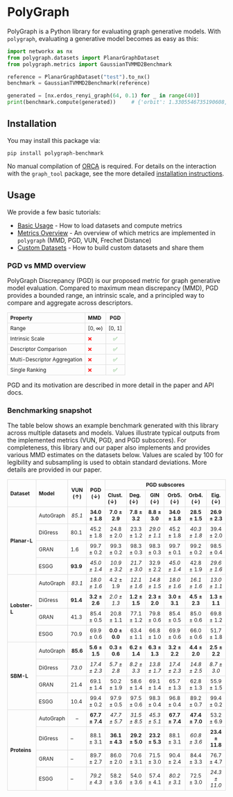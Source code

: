 # PolyGraph

PolyGraph is a Python library for evaluating graph generative
models.
With `polygraph`, evaluating a generative model becomes as easy as this:

```python
import networkx as nx
from polygraph.datasets import PlanarGraphDataset
from polygraph.metrics import GaussianTVMMD2Benchmark

reference = PlanarGraphDataset("test").to_nx()
benchmark = GaussianTVMMD2Benchmark(reference)

generated = [nx.erdos_renyi_graph(64, 0.1) for _ in range(40)]
print(benchmark.compute(generated))     # {'orbit': 1.3305546735190608, 'clustering': 0.2799915534527712, 'degree': 0.07563928348299709, 'spectral': 0.07841922146118052}
```

## Installation

You may install this package via:
```
pip install polygraph-benchmark
```
No manual compilation of [ORCA](https://github.com/thocevar/orca) is required.
For details on the interaction with the `graph_tool` package, see the more detailed [installation instructions](installation.md).

## Usage

We provide a few basic tutorials:

- [Basic Usage](tutorials/basic_usage.md) - How to load datasets and compute metrics
- [Metrics Overview](tutorials/metrics_overview.md) - An overview of which metrics are implemented in `polygraph` (MMD, PGD, VUN, Frechet Distance)
- [Custom Datasets](tutorials/custom_datasets.md) - How to build custom datasets and share them

### PGD vs MMD overview

PolyGraph Discrepancy (PGD) is our proposed metric for graph generative model evaluation. Compared to maximum mean discrepancy (MMD), PGD provides a bounded range, an intrinsic scale, and a principled way to compare and aggregate across descriptors.

<style>
table {
  font-size: 90%;
  margin: 0 auto;
}
th, td {
  text-align: center;
  padding: 4px 8px;
}
th:first-child, td:first-child {
  text-align: left;
}
</style>

<table>
<thead>
<tr>
  <th>Property</th>
  <th>MMD</th>
  <th>PGD</th>
  </tr>
</thead>
<tbody>
<tr>
  <td>Range</td>
  <td>[0, ∞)</td>
  <td>[0, 1]</td>
  </tr>
<tr>
  <td>Intrinsic Scale</td>
  <td style="color:red;">❌</td>
  <td style="color:green;">✅</td>
  </tr>
<tr>
  <td>Descriptor Comparison</td>
  <td style="color:red;">❌</td>
  <td style="color:green;">✅</td>
  </tr>
<tr>
  <td>Multi-Descriptor Aggregation</td>
  <td style="color:red;">❌</td>
  <td style="color:green;">✅</td>
  </tr>
<tr>
  <td>Single Ranking</td>
  <td style="color:red;">❌</td>
  <td style="color:green;">✅</td>
  </tr>
</tbody>
</table>

PGD and its motivation are described in more detail in the paper and API docs.

### Benchmarking snapshot

The table below shows an example benchmark generated with this library across multiple datasets and models. Values illustrate typical outputs from the implemented metrics (VUN, PGD, and PGD subscores). For completeness, this library and our paper also implements and provides various MMD estimates on the datasets below. Values are scaled by 100 for legibility and subsampling is used to obtain standard deviations. More details are provided in our paper.

<style>
table {
  font-size: 85%;
  border-collapse: collapse;
}
th, td {
  text-align: center;
  padding: 4px 6px;
  border: 1px solid #ddd;
}
th:first-child, td:first-child {
  text-align: left;
}
th:nth-child(2), td:nth-child(2) {
  text-align: left;
}
</style>

<table>
<thead>
<tr>
  <th rowspan="2">Dataset</th>
  <th rowspan="2">Model</th>
  <th rowspan="2">VUN (↑)</th>
  <th rowspan="2">PGD (↓)</th>
  <th colspan="6">PGD subscores</th>
  </tr>
<tr>
  <th>Clust. (↓)</th>
  <th>Deg. (↓)</th>
  <th>GIN (↓)</th>
  <th>Orb5. (↓)</th>
  <th>Orb4. (↓)</th>
  <th>Eig. (↓)</th>
  </tr>
</thead>
<tbody>

<!-- Planar-L -->
<tr><td rowspan="4"><b>Planar-L</b></td>
  <td>AutoGraph</td>
  <td><i>85.1</i></td>
  <td><b>34.0 ± 1.8</b></td>
  <td><b>7.0 ± 2.9</b></td>
  <td><b>7.8 ± 3.2</b></td>
  <td><b>8.8 ± 3.0</b></td>
  <td><b>34.0 ± 1.8</b></td>
  <td><b>28.5 ± 1.5</b></td>
  <td><b>26.9 ± 2.3</b></td></tr>
<tr><td>DiGress</td>
  <td>80.1</td>
  <td>45.2 ± 1.8</td>
  <td>24.8 ± 2.0</td>
  <td>23.3 ± 1.2</td>
  <td><i>29.0 ± 1.1</i></td>
  <td>45.2 ± 1.8</td>
  <td><i>40.3 ± 1.8</i></td>
  <td>39.4 ± 2.0</td></tr>
<tr><td>GRAN</td>
  <td>1.6</td>
  <td>99.7 ± 0.2</td>
  <td>99.3 ± 0.2</td>
  <td>98.3 ± 0.3</td>
  <td>98.3 ± 0.3</td>
  <td>99.7 ± 0.1</td>
  <td>99.2 ± 0.2</td>
  <td>98.5 ± 0.4</td></tr>
<tr><td>ESGG</td>
  <td><b>93.9</b></td>
  <td><i>45.0 ± 1.4</i></td>
  <td><i>10.9 ± 3.2</i></td>
  <td><i>21.7 ± 3.0</i></td>
  <td>32.9 ± 2.2</td>
  <td><i>45.0 ± 1.4</i></td>
  <td>42.8 ± 1.9</td>
  <td><i>29.6 ± 1.6</i></td></tr>

<!-- Lobster-L -->
<tr><td rowspan="4"><b>Lobster-L</b></td>
  <td>AutoGraph</td>
  <td><i>83.1</i></td>
  <td><i>18.0 ± 1.6</i></td>
  <td>4.2 ± 1.9</td>
  <td><i>12.1 ± 1.6</i></td>
  <td><i>14.8 ± 1.5</td>
  <td><i>18.0 ± 1.6</i></td>
  <td><i>16.1 ± 1.6</i></td>
  <td><i>13.0 ± 1.1</i></td></tr>
<tr><td>DiGress</td>
  <td><b>91.4</b></td>
  <td><b>3.2 ± 2.6</b></td>
  <td><i>2.0 ± 1.3</i></td>
  <td><b>1.2 ± 1.5</b></td>
  <td><b>2.3 ± 2.0</b></td>
  <td><b>3.0 ± 3.1</b></td>
  <td><b>4.5 ± 2.3</b></td>
  <td><b>1.3 ± 1.1</b></td></tr>
<tr><td>GRAN</td>
  <td>41.3</td>
  <td>85.4 ± 0.5</td>
  <td>20.8 ± 1.1</td>
  <td>77.1 ± 1.2</td>
  <td>79.8 ± 0.6</td>
  <td>85.4 ± 0.5</td>
  <td>85.0 ± 0.6</td>
  <td>69.8 ± 1.2</td></tr>
<tr><td>ESGG</td>
  <td>70.9</td>
  <td>69.9 ± 0.6</td>
  <td><b>0.0 ± 0.0</b></td>
  <td>63.4 ± 1.1</td>
  <td>66.8 ± 1.0</td>
  <td>69.9 ± 0.6</td>
  <td>66.0 ± 0.6</td>
  <td>51.7 ± 1.8</td></tr>

<!-- SBM-L -->
<tr><td rowspan="4"><b>SBM-L</b></td>
  <td>AutoGraph</td>
  <td><b>85.6</b></td>
  <td><b>5.6 ± 1.5</b></td>
  <td><b>0.3 ± 0.6</b></td>
  <td><b>6.2 ± 1.4</b></td>
  <td><b>6.3 ± 1.3</td>
  <td><b>3.2 ± 2.2</td>
  <td><b>4.4 ± 2.0</td>
  <td><b>2.5 ± 2.2</td></tr>
<tr><td>DiGress</td>
  <td><i>73.0</i></td>
  <td><i>17.4 ± 2.3</td>
  <td><i>5.7 ± 2.8</td>
  <td><i>8.2 ± 3.3</td>
  <td><i>13.8 ± 1.7</td>
  <td><i>17.4 ± 2.3</td>
  <td><i>14.8 ± 2.5</td>
  <td><i>8.7 ± 3.0</td></tr>
<tr><td>GRAN</td>
  <td>21.4</td>
  <td>69.1 ± 1.4</td>
  <td>50.2 ± 1.9</td>
  <td>58.6 ± 1.4</td>
  <td>69.1 ± 1.4</td>
  <td>65.7 ± 1.3</td>
  <td>62.8 ± 1.3</td>
  <td>55.9 ± 1.5</td></tr>
<tr><td>ESGG</td>
  <td>10.4</td>
  <td>99.4 ± 0.2</td>
  <td>97.9 ± 0.5</td>
  <td>97.5 ± 0.6</td>
  <td>98.3 ± 0.4</td>
  <td>96.8 ± 0.4</td>
  <td>89.2 ± 0.7</td>
  <td>99.4 ± 0.2</td></tr>

<!-- Proteins -->
<tr><td rowspan="4"><b>Proteins</b></td>
  <td>AutoGraph</td>
  <td>–</td>
  <td><b>67.7 ± 7.4</b></td>
  <td><i>47.7 ± 5.7</i></td>
  <td><i>31.5 ± 8.5</td>
  <td><i>45.3 ± 5.1</td>
  <td><b>67.7 ± 7.4</td>
  <td><b>47.4 ± 7.0</td>
  <td>53.2 ± 6.9</td></tr>
<tr><td>DiGress</td>
  <td>–</td>
  <td>88.1 ± 3.1</td>
  <td><b>36.1 ± 4.3</b></td>
  <td><b>29.2 ± 5.0</b></td>
  <td><b>23.2 ± 5.3</b></td>
  <td>88.1 ± 3.1</td>
  <td><i>60.8 ± 3.6</i></td>
  <td><b>23.4 ± 11.8</b></td></tr>
<tr><td>GRAN</td>
  <td>–</td>
  <td>89.7 ± 2.7</td>
  <td>86.0 ± 2.0</td>
  <td>70.6 ± 3.1</td>
  <td>71.5 ± 3.0</td>
  <td>90.4 ± 2.4</td>
  <td>84.4 ± 3.3</td>
  <td>76.7 ± 4.7</td></tr>
<tr><td>ESGG</td>
  <td>–</td>
  <td><i>79.2 ± 4.3</td>
  <td>58.2 ± 3.6</td>
  <td>54.0 ± 3.6</td>
  <td>57.4 ± 4.1</td>
  <td><i>80.2 ± 3.1</td>
  <td>72.5 ± 3.0</td>
  <td><i>24.3 ± 11.0</td></tr>

</tbody>
</table>
